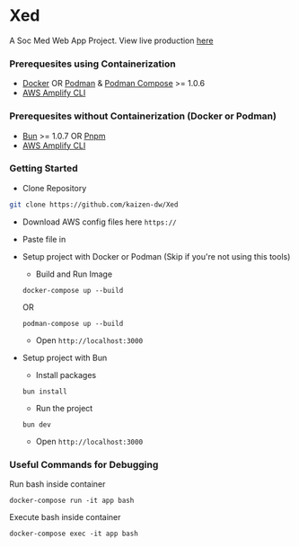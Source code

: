 # Xed
A Soc Med Web App Project.
View live production [here]()

### Prerequesites using Containerization
- [Docker](https://docs.docker.com/engine/install/) OR [Podman](https://podman.io/) & [Podman Compose](https://podman.io/) >= 1.0.6
- [AWS Amplify CLI](https://docs.amplify.aws/cli/start/install) 

### Prerequesites without Containerization (Docker or Podman)
- [Bun](https://bun.sh) >= 1.0.7 OR [Pnpm](https://pnpm.io/installation)
- [AWS Amplify CLI](https://docs.amplify.aws/cli/start/install)
  
### Getting Started
- Clone Repository
```bash
git clone https://github.com/kaizen-dw/Xed
```

- Download AWS config files here
``https://``
- Paste file in

- Setup project with Docker or Podman (Skip if you're not using this tools)
  - Build and Run Image 
  ```
  docker-compose up --build
  ```
  OR
  ```
  podman-compose up --build
  ```  
   - Open ``http://localhost:3000``
 
  
  
- Setup project with Bun
  - Install packages
  ```
  bun install
  ```
  - Run the project
   ```
   bun dev
   ```
   - Open ``http://localhost:3000``
 
 
### Useful Commands for Debugging
Run bash inside container
```
docker-compose run -it app bash
```
Execute bash inside container
```
docker-compose exec -it app bash
```
